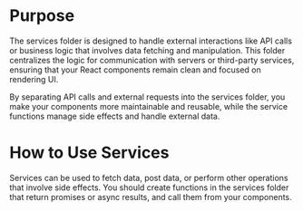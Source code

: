 # Purpose

The services folder is designed to handle external interactions like API calls or business logic that involves data fetching and manipulation. This folder centralizes the logic for communication with servers or third-party services, ensuring that your React components remain clean and focused on rendering UI.

By separating API calls and external requests into the services folder, you make your components more maintainable and reusable, while the service functions manage side effects and handle external data.

# How to Use Services

Services can be used to fetch data, post data, or perform other operations that involve side effects. You should create functions in the services folder that return promises or async results, and call them from your components.
